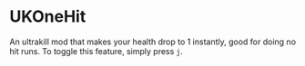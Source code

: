 # UKOneHit
An ultrakill mod that makes your health drop to 1 instantly, good for doing no hit runs. To toggle this feature, simply press `j`.
